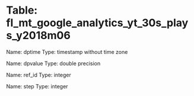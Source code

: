 Table: fl_mt_google_analytics_yt_30s_plays_y2018m06
===================================================

Name: dptime
Type: timestamp without time zone

Name: dpvalue
Type: double precision

Name: ref_id
Type: integer

Name: step
Type: integer

